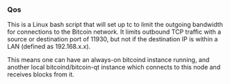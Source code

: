 ### Qos ###

This is a Linux bash script that will set up tc to limit the outgoing bandwidth for connections to the Bitcoin network. It limits outbound TCP traffic with a source or destination port of 11930, but not if the destination IP is within a LAN (defined as 192.168.x.x).

This means one can have an always-on bitcoind instance running, and another local bitcoind/bitcoin-qt instance which connects to this node and receives blocks from it.
